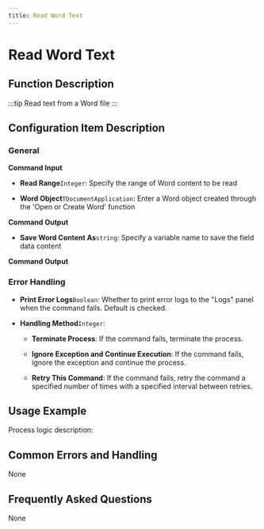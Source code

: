 ```yaml
---
title: Read Word Text
---
```


# Read Word Text

## Function Description

:::tip 
Read text from a Word file
:::

## Configuration Item Description

### General

**Command Input**

- **Read Range**`Integer`: Specify the range of Word content to be read

- **Word Object**`TDocumentApplication`: Enter a Word object created through the 'Open or Create Word' function


**Command Output**

- **Save Word Content As**`string`: Specify a variable name to save the field data content


**Command Output**

### Error Handling

- **Print Error Logs**`Boolean`: Whether to print error logs to the "Logs" panel when the command fails. Default is checked. 

- **Handling Method**`Integer`:

    - **Terminate Process**: If the command fails, terminate the process.

    - **Ignore Exception and Continue Execution**: If the command fails, ignore the exception and continue the process.

    - **Retry This Command**: If the command fails, retry the command a specified number of times with a specified interval between retries.

## Usage Example

Process logic description:

## Common Errors and Handling

None

## Frequently Asked Questions

None

